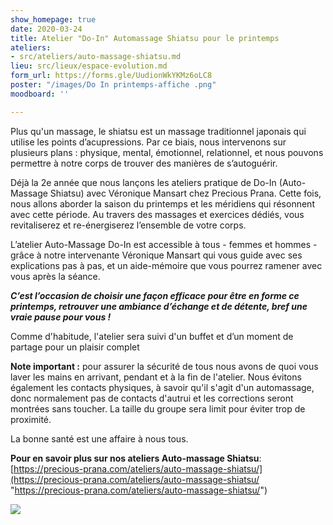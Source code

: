 ```yaml
---
show_homepage: true
date: 2020-03-24
title: Atelier "Do-In" Automassage Shiatsu pour le printemps
ateliers:
- src/ateliers/auto-massage-shiatsu.md
lieu: src/lieux/espace-evolution.md
form_url: https://forms.gle/UudionWkYKMz6oLC8
poster: "/images/Do In printemps-affiche .png"
moodboard: ''

---
```

Plus qu'un massage, le shiatsu est un massage traditionnel japonais qui utilise les points d’acupressions. Par ce biais, nous intervenons sur plusieurs plans : physique, mental, émotionnel, relationnel, et nous pouvons permettre à notre corps de trouver des manières de s’autoguérir.

Déjà la 2e année que nous lançons les ateliers pratique de Do-In (Auto-Massage Shiatsu) avec Véronique Mansart chez Precious Prana. Cette fois, nous allons aborder la saison du printemps et les méridiens qui résonnent avec cette période. Au travers des massages et exercices dédiés, vous revitaliserez et re-énergiserez l’ensemble de votre corps.

L’atelier Auto-Massage Do-In est accessible à tous - femmes et hommes -  grâce à notre intervenante Véronique Mansart qui vous guide avec ses explications pas à pas, et un aide-mémoire que vous pourrez ramener avec vous après la séance.

**_C’est l’occasion de choisir une façon efficace pour être en forme ce printemps, retrouver une ambiance d’échange et de détente, bref une vraie pause pour vous !_**

Comme d'habitude, l'atelier sera suivi d'un buffet et d’un moment de partage pour un plaisir complet

**Note important :** pour assurer la sécurité de tous nous avons de quoi vous laver les mains en arrivant, pendant et à la fin de l'atelier. Nous évitons également les contacts physiques, à savoir qu'il s'agit d'un automassage, donc normalement pas de contacts d'autrui et les corrections seront montrées sans toucher. La taille du groupe sera limit pour éviter trop de proximité. 

La bonne santé est une affaire à nous tous.  

**Pour en savoir plus sur nos ateliers Auto-massage Shiatsu**:  [https://precious-prana.com/ateliers/auto-massage-shiatsu/](https://precious-prana.com/ateliers/auto-massage-shiatsu/ "https://precious-prana.com/ateliers/auto-massage-shiatsu/")

![](/images/Canva_GreenTrees.jpg)